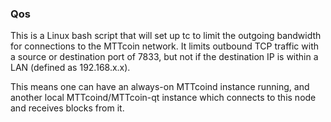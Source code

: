 ### Qos ###

This is a Linux bash script that will set up tc to limit the outgoing bandwidth for connections to the MTTcoin network. It limits outbound TCP traffic with a source or destination port of 7833, but not if the destination IP is within a LAN (defined as 192.168.x.x).

This means one can have an always-on MTTcoind instance running, and another local MTTcoind/MTTcoin-qt instance which connects to this node and receives blocks from it.
